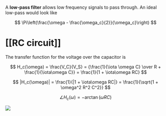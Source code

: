 A **low-pass filter** allows low frequency signals to pass through. An ideal low-pass would look like

$$
\Pi\left(\frac{\omega - \frac{\omega_c}{2}}{\omega_c}\right)
$$

# [[RC circuit]]

The transfer function for the voltage over the capacitor is

$$
H_c(\omega) = \frac{V_C}{V_S} = {\frac{1}{\iota \omega C} \over R + \frac{1}{\iota\omega C}} = \frac{1}{1 + \iota\omega RC}
$$


$$
|H_c(\omega)| = \frac{1}{|1 + \iota\omega RC|} = \frac{1}{\sqrt{1 + \omega^2 R^2 C^2}}
$$

$$
\angle H_c(\omega) = - \arctan\left( \omega RC \right)
$$

![](https://lh3.googleusercontent.com/proxy/voBKaT1DE3yonz9Ajadn2pbbr9inaYvQVSJP3BurqdDLn_BpJXgLK7JlBFjq27Gj8_eCl5TmYZdpAvCx7Cmfx_iIREQxHbI4V7unA3Nomrn-MfocLPS_9bIyng)